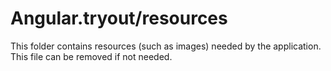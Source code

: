 # Angular.tryout/resources

This folder contains resources (such as images) needed by the application. This file can
be removed if not needed.
